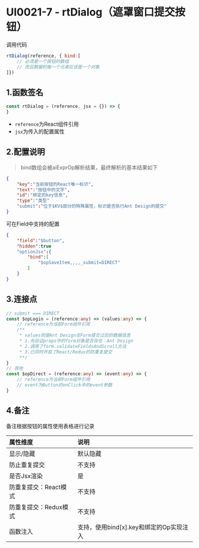 # UI0021-7 - rtDialog（遮罩窗口提交按钮）

调用代码

```js
rtDialog(reference, { bind:[
    // 必须是一个按钮的数组
    // 而且数据的每一个元素应该是一个对象
]})
```

## 1.函数签名

```js
const rtDialog = (reference, jsx = {}) => {
}
```

* `reference`为React组件引用
* `jsx`为传入的配置属性

## 2.配置说明

> bind数组会被aiExprOp解析结果，最终解析的基本结果如下

```json
{
    "key":"当前按钮的React唯一标识",
    "text":"按钮中的文字",
    "id":"绑定的key信息",
    "type":"类型"
    "submit":"位于$KV$部分的特殊属性，标识是否执行Ant Design的提交"
}
```

可在Field中支持的配置

```json
{
    "field":"$button",
    "hidden":true
    "optionJsx":{
        "bind":[
            "$opSaveItem,,,,_submit=DIRECT"
        ]
    }
}
```

## 3.连接点

```typescript
// submit === DIRECT
const $opLogin = (reference:any) => (values:any) => {
    // reference为当前Form组件引用
    /**
     * values则是Ant Design在Form提交过后的数据信息
     * 1.先验证props中的form对象是否存在：Ant Design
     * 2.调用了form.validateFieldsAndScroll方法
     * 3.已同时开启了React/Redux的防重复提交
     **/
}
// 其他
const $opDirect = (reference:any) => (event:any) => {
    // reference为当前Form组件引用
    // event为Button的onClick中的event参数
}
```

## 4.备注

备注根据按钮的属性使用表格进行记录

| 属性维度 | 说明 |
| :--- | :--- |
| 显示/隐藏 | 默认隐藏 |
| 防止重复提交 | 不支持 |
| 是否Jsx渲染 | 是 |
| 防重复提交：React模式 | 不支持 |
| 防重复提交：Redux模式 | 不支持 |
| 函数注入 | 支持，使用bind\[x\].key和绑定的Op实现注入 |



